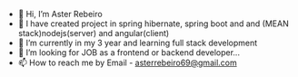 - 👋 Hi, I’m Aster Rebeiro
- 👀 I have created project in spring hibernate, spring boot and and (MEAN stack)nodejs(server) and angular(client)
- 🌱 I’m currently in my 3 year and learning full stack development
- 💞️ I’m looking for JOB as a frontend or backend developer...
- 📫 How to reach me by Email - asterrebeiro69@gmail.com

<!---
Aster696/Aster696 is a ✨ special ✨ repository because its `README.md` (this file) appears on your GitHub profile.
You can click the Preview link to take a look at your changes.
--->
